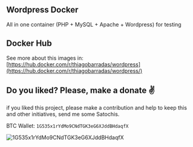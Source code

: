 ## Wordpress Docker 

All in one container (PHP + MySQL + Apache + Wordpress) for testing

## Docker Hub

See more about this images in:
[https://hub.docker.com/r/thiagobarradas/wordpress](https://hub.docker.com/r/thiagobarradas/wordpress/)

## Do you liked? Please, make a donate :v:

if you liked this project, please make a contribution and help to keep this and other initiatives, send me some Satochis.

BTC Wallet: `1G535x1rYdMo9CNdTGK3eG6XJddBHdaqfX`

![1G535x1rYdMo9CNdTGK3eG6XJddBHdaqfX](https://i.imgur.com/mN7ueoE.png)
